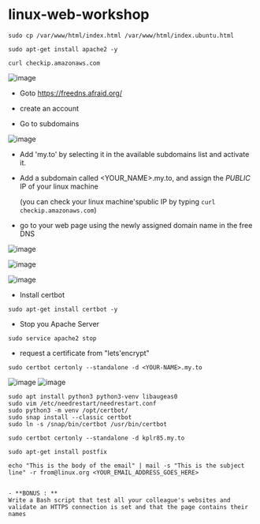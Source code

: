 # linux-web-workshop


```
sudo cp /var/www/html/index.html /var/www/html/index.ubuntu.html

sudo apt-get install apache2 -y

curl checkip.amazonaws.com
```
![image](https://user-images.githubusercontent.com/28993140/213912238-1a1a844f-4d31-482a-af2d-19b0cc5772c7.png)

- Goto https://freedns.afraid.org/

- create an account

- Go to subdomains

![image](https://user-images.githubusercontent.com/28993140/213912372-43e16d53-5267-4920-b23e-f0676cabd76a.png)

- Add 'my.to' by selecting it in the available subdomains list and activate it.

- Add a subdomain called <YOUR_NAME>.my.to, and assign the *PUBLIC* IP of your linux machine 

  (you can check your linux machine'spublic IP by typing `curl checkip.amazonaws.com`)

- go to your web page using the newly assigned domain name in the free DNS

![image](https://user-images.githubusercontent.com/28993140/213912743-66f0795b-856d-44fd-aa8e-4421bf648aed.png)


![image](https://user-images.githubusercontent.com/28993140/213912386-ebbf335a-d5a6-42a7-ada0-cc9931bce998.png)

![image](https://user-images.githubusercontent.com/28993140/213912627-1031cbef-e58a-48fa-b0e9-86aadef4315c.png)



- Install certbot

```
sudo apt-get install certbot -y
```

- Stop you Apache Server

`sudo service apache2 stop`

- request a certificate from "lets'encrypt"

`sudo certbot certonly --standalone -d <YOUR-NAME>.my.to`

![image](https://user-images.githubusercontent.com/28993140/213913290-f1d78933-1225-4787-87a1-74c9aa95e748.png)
![image](https://user-images.githubusercontent.com/28993140/213913311-39a055c7-51bd-4167-802c-d46cd9f6688b.png)


```
sudo apt install python3 python3-venv libaugeas0
sudo vim /etc/needrestart/needrestart.conf
sudo python3 -m venv /opt/certbot/
sudo snap install --classic certbot
sudo ln -s /snap/bin/certbot /usr/bin/certbot
```

```
sudo certbot certonly --standalone -d kplr85.my.to
```

```
sudo apt-get install postfix
```
```
echo "This is the body of the email" | mail -s "This is the subject line" -r from@linux.org <YOUR_EMAIL_ADDRESS_GOES_HERE>


- **BONUS : **
Write a Bash script that test all your colleague's websites and validate an HTTPS connection is set and that the page contains their names
